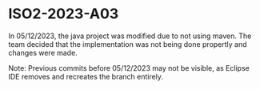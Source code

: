 # ISO2-2023-A03 
  
In 05/12/2023, the java project was modified due to not using maven. The team decided that the implementation was not being done propertly and changes were made.

Note: Previous commits before 05/12/2023 may not be visible, as Eclipse IDE removes and recreates the branch entirely.
